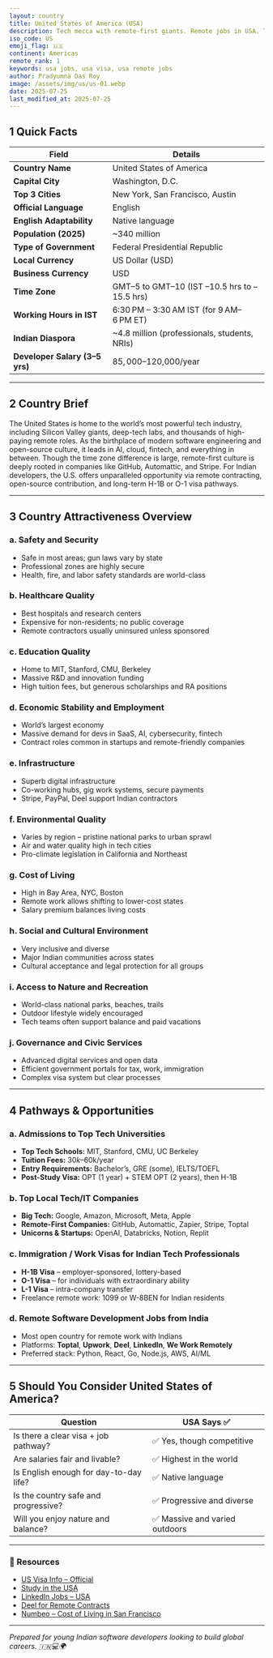 ```yaml
---
layout: country
title: United States of America (USA)
description: Tech mecca with remote-first giants. Remote jobs in USA. Trilp AI curated info. Indians in USA.
iso_code: US
emoji_flag: 🇺🇸
continent: Americas
remote_rank: 1
keywords: usa jobs, usa visa, usa remote jobs
author: Pradyumna Das Roy
image: /assets/img/us/us-01.webp
date: 2025-07-25
last_modified_at: 2025-07-25
---
```


## 1 Quick Facts

| Field                          | Details                                      |
| ------------------------------ | -------------------------------------------- |
| **Country Name**               | United States of America                     |
| **Capital City**               | Washington, D.C.                             |
| **Top 3 Cities**               | New York, San Francisco, Austin              |
| **Official Language**          | English                                      |
| **English Adaptability**       | Native language                              |
| **Population (2025)**          | ~340 million                                 |
| **Type of Government**         | Federal Presidential Republic                |
| **Local Currency**             | US Dollar (USD)                              |
| **Business Currency**          | USD                                          |
| **Time Zone**                  | GMT–5 to GMT–10 (IST –10.5 hrs to –15.5 hrs) |
| **Working Hours in IST**       | 6:30 PM – 3:30 AM IST (for 9 AM–6 PM ET)     |
| **Indian Diaspora**            | ~4.8 million (professionals, students, NRIs) |
| **Developer Salary (3–5 yrs)** | $85,000–$120,000/year                        |

---

## 2 Country Brief

The United States is home to the world’s most powerful tech industry, including Silicon Valley giants, deep-tech labs, and thousands of high-paying remote roles. As the birthplace of modern software engineering and open-source culture, it leads in AI, cloud, fintech, and everything in between. Though the time zone difference is large, remote-first culture is deeply rooted in companies like GitHub, Automattic, and Stripe. For Indian developers, the U.S. offers unparalleled opportunity via remote contracting, open-source contribution, and long-term H-1B or O-1 visa pathways.

---

## 3 Country Attractiveness Overview

### a. Safety and Security

- Safe in most areas; gun laws vary by state
- Professional zones are highly secure
- Health, fire, and labor safety standards are world-class

### b. Healthcare Quality

- Best hospitals and research centers
- Expensive for non-residents; no public coverage
- Remote contractors usually uninsured unless sponsored

### c. Education Quality

- Home to MIT, Stanford, CMU, Berkeley
- Massive R&D and innovation funding
- High tuition fees, but generous scholarships and RA positions

### d. Economic Stability and Employment

- World’s largest economy
- Massive demand for devs in SaaS, AI, cybersecurity, fintech
- Contract roles common in startups and remote-friendly companies

### e. Infrastructure

- Superb digital infrastructure
- Co-working hubs, gig work systems, secure payments
- Stripe, PayPal, Deel support Indian contractors

### f. Environmental Quality

- Varies by region – pristine national parks to urban sprawl
- Air and water quality high in tech cities
- Pro-climate legislation in California and Northeast

### g. Cost of Living

- High in Bay Area, NYC, Boston
- Remote work allows shifting to lower-cost states
- Salary premium balances living costs

### h. Social and Cultural Environment

- Very inclusive and diverse
- Major Indian communities across states
- Cultural acceptance and legal protection for all groups

### i. Access to Nature and Recreation

- World-class national parks, beaches, trails
- Outdoor lifestyle widely encouraged
- Tech teams often support balance and paid vacations

### j. Governance and Civic Services

- Advanced digital services and open data
- Efficient government portals for tax, work, immigration
- Complex visa system but clear processes

---

## 4 Pathways & Opportunities

### a. Admissions to Top Tech Universities

- **Top Tech Schools:** MIT, Stanford, CMU, UC Berkeley
- **Tuition Fees:** $30k–$60k/year
- **Entry Requirements:** Bachelor’s, GRE (some), IELTS/TOEFL
- **Post-Study Visa:** OPT (1 year) + STEM OPT (2 years), then H-1B

### b. Top Local Tech/IT Companies

- **Big Tech:** Google, Amazon, Microsoft, Meta, Apple
- **Remote-First Companies:** GitHub, Automattic, Zapier, Stripe, Toptal
- **Unicorns & Startups:** OpenAI, Databricks, Notion, Replit

### c. Immigration / Work Visas for Indian Tech Professionals

- **H-1B Visa** – employer-sponsored, lottery-based
- **O-1 Visa** – for individuals with extraordinary ability
- **L-1 Visa** – intra-company transfer
- Freelance remote work: 1099 or W-8BEN for Indian residents

### d. Remote Software Development Jobs from India

- Most open country for remote work with Indians
- Platforms: **Toptal**, **Upwork**, **Deel**, **LinkedIn**, **We Work Remotely**
- Preferred stack: Python, React, Go, Node.js, AWS, AI/ML

---

## 5 Should You Consider United States of America?

| Question                               | USA Says ✅                    |
| -------------------------------------- | ------------------------------ |
| Is there a clear visa + job pathway?   | ✅ Yes, though competitive     |
| Are salaries fair and livable?         | ✅ Highest in the world        |
| Is English enough for day-to-day life? | ✅ Native language             |
| Is the country safe and progressive?   | ✅ Progressive and diverse     |
| Will you enjoy nature and balance?     | ✅ Massive and varied outdoors |

---

### 🔗 Resources

- [US Visa Info – Official](https://travel.state.gov/)
- [Study in the USA](https://educationusa.state.gov/)
- [LinkedIn Jobs – USA](https://www.linkedin.com/jobs/search/?location=United%20States)
- [Deel for Remote Contracts](https://www.deel.com/)
- [Numbeo – Cost of Living in San Francisco](https://www.numbeo.com/cost-of-living/in/San-Francisco)

---

_Prepared for young Indian software developers looking to build global careers. 🇮🇳💻🌍_
